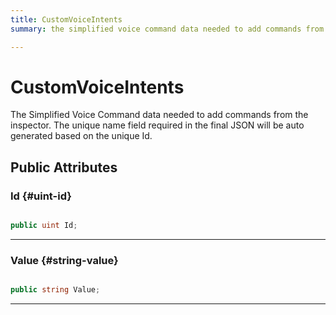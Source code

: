 ```yaml
---
title: CustomVoiceIntents
summary: the simplified voice command data needed to add commands from the inspector. the unique name field required in the final json will be auto generated based on the unique id. 

---
```


# CustomVoiceIntents




The Simplified Voice Command data needed to add commands from the inspector. The unique name field required in the final JSON will be auto generated based on the unique Id.   





## Public Attributes

### Id {#uint-id}

```csharp

public uint Id;

```






-----------

### Value {#string-value}

```csharp

public string Value;

```






-----------


